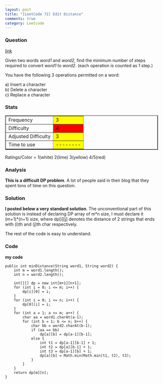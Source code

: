 ```yaml
---
layout: post
title: "[LeetCode 72] Edit Distance"
comments: true
category: Leetcode
---
```


### Question

[link](https://oj.leetcode.com/problems/edit-distance/)

<div class="question-content">
            <p></p><p>
Given two words <i>word1</i> and <i>word2</i>, find the minimum number of steps required to convert <i>word1</i> to <i>word2</i>. (each operation is counted as 1 step.)
</p>

<p>
You have the following 3 operations permitted on a word:
</p>

<p>
a) Insert a character<br>
b) Delete a character<br>
c) Replace a character<br>
</p><p></p>
          </div>

### Stats

<table border="2">
	<tr>
		<td>Frequency</td>
		<td bgcolor="yellow">3</td>
	</tr>
	<tr>
		<td>Difficulty</td>
		<td bgcolor="red">4</td>
	</tr>
	<tr>
		<td>Adjusted Difficulty</td>
		<td bgcolor="yellow">3</td>
	</tr>
	<tr>
		<td>Time to use</td>
		<td bgcolor="yellow">--------</td>
	</tr>
</table>

Ratings/Color = 1(white) 2(lime) 3(yellow) 4/5(red)

### Analysis

**This is a difficult DP problem**. A lot of people said in their blog that they spent tons of time on this question.

### Solution

**I posted below a very standard solution**. The unconventional part of this solution is instead of declaring DP array of m\*n size, I must declare it (m+1)\*(n+1) size, where dp\[i\]\[j\] denotes the distance of 2 strings that ends with (i)th and (j)th char respectively.

The rest of the code is easy to understand.

### Code

**my code**

    public int minDistance(String word1, String word2) {
        int m = word1.length();
        int n = word2.length();

        int[][] dp = new int[m+1][n+1];
        for (int i = 0; i <= m; i++) {
            dp[i][0] = i;
        }
        for (int i = 0; i <= n; i++) {
            dp[0][i] = i;
        }
        for (int a = 1; a <= m; a++) {
            char aa = word1.charAt(a-1);
            for (int b = 1; b <= n; b++) {
                char bb = word2.charAt(b-1);
                if (aa == bb)
                    dp[a][b] = dp[a-1][b-1];
                else {
                    int t1 = dp[a-1][b-1] + 1;
                    int t2 = dp[a][b-1] + 1;
                    int t3 = dp[a-1][b] + 1;
                    dp[a][b] = Math.min(Math.min(t1, t2), t3);
                }
            }
        }
        return dp[m][n];
    }
